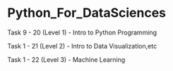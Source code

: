 # Python_For_DataSciences
Task 9 - 20 (Level 1) - Intro to Python Programming

Task 1 - 21 (Level 2) - Intro to Data Visualization,etc

Task 1 - 22 (Level 3) - Machine Learning

